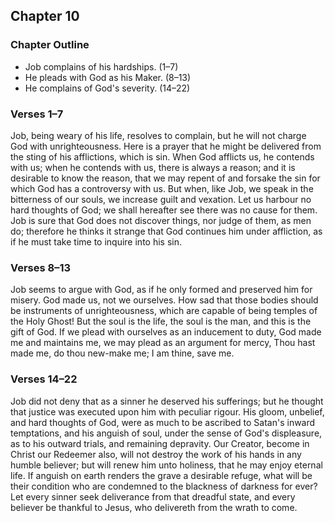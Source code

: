## Chapter 10

### Chapter Outline

- Job complains of his hardships. (1–7)
- He pleads with God as his Maker. (8–13)
- He complains of God's severity. (14–22)

### Verses 1–7

Job, being weary of his life, resolves to complain, but he will not charge God with unrighteousness. Here is a prayer that he might be delivered from the sting of his afflictions, which is sin. When God afflicts us, he contends with us; when he contends with us, there is always a reason; and it is desirable to know the reason, that we may repent of and forsake the sin for which God has a controversy with us. But when, like Job, we speak in the bitterness of our souls, we increase guilt and vexation. Let us harbour no hard thoughts of God; we shall hereafter see there was no cause for them. Job is sure that God does not discover things, nor judge of them, as men do; therefore he thinks it strange that God continues him under affliction, as if he must take time to inquire into his sin.

### Verses 8–13

Job seems to argue with God, as if he only formed and preserved him for misery. God made us, not we ourselves. How sad that those bodies should be instruments of unrighteousness, which are capable of being temples of the Holy Ghost! But the soul is the life, the soul is the man, and this is the gift of God. If we plead with ourselves as an inducement to duty, God made me and maintains me, we may plead as an argument for mercy, Thou hast made me, do thou new-make me; I am thine, save me.

### Verses 14–22

Job did not deny that as a sinner he deserved his sufferings; but he thought that justice was executed upon him with peculiar rigour. His gloom, unbelief, and hard thoughts of God, were as much to be ascribed to Satan's inward temptations, and his anguish of soul, under the sense of God's displeasure, as to his outward trials, and remaining depravity. Our Creator, become in Christ our Redeemer also, will not destroy the work of his hands in any humble believer; but will renew him unto holiness, that he may enjoy eternal life. If anguish on earth renders the grave a desirable refuge, what will be their condition who are condemned to the blackness of darkness for ever? Let every sinner seek deliverance from that dreadful state, and every believer be thankful to Jesus, who delivereth from the wrath to come.


